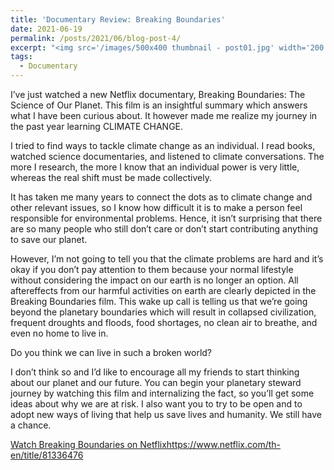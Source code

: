 ```yaml
---
title: 'Documentary Review: Breaking Boundaries'
date: 2021-06-19
permalink: /posts/2021/06/blog-post-4/
excerpt: "<img src='/images/500x400 thumbnail - post01.jpg' width='200' height='160' align='right' hspace='20'>I stopped drinking coffee and have been drinking matcha for a week. Personally, I didn’t really like matcha because (1) matcha drinks i could buy from stores or pop up bars were always too sweet and (2) I didn’t think matcha contained enough caffeine for my day. However, after drinking coffee as a morning beverage for one and a half years, I realized that coffee could keep me awake for 3-5 hours; I felt tired and drowsy later on; I needed another cup of coffee eventually. Additionally, ..."
tags:
  - Documentary
---
```


I’ve just watched a new Netflix documentary, Breaking Boundaries: The Science of Our Planet. This film is an insightful summary which answers what I have been curious about. It however made me realize my journey in the past year learning CLIMATE CHANGE.

I tried to find ways to tackle climate change as an individual. I read books, watched science documentaries, and listened to climate conversations. The more I research, the more I know that an individual power is very little, whereas the real shift must be made collectively.

It has taken me many years to connect the dots as to climate change and other relevant issues, so I know how difficult it is to make a person feel responsible for environmental problems. Hence, it isn’t surprising that there are so many people who still don’t care or don’t start contributing anything to save our planet.

However, I’m not going to tell you that the climate problems are hard and it’s okay if you don’t pay attention to them because your normal lifestyle without considering the impact on our earth is no longer an option. All aftereffects from our harmful activities on earth are clearly depicted in the Breaking Boundaries film. This wake up call is telling us that we’re going beyond the planetary boundaries which will result in collapsed civilization, frequent droughts and floods, food shortages, no clean air to breathe, and even no home to live in.

Do you think we can live in such a broken world?

I don’t think so and I’d like to encourage all my friends to start thinking about our planet and our future. You can begin your planetary steward journey by watching this film and internalizing the fact, so you’ll get some ideas about why we are at risk. I also want you to try to be open and to adopt new ways of living that help us save lives and humanity. We still have a chance.

[Watch Breaking Boundaries on Netflix](https://www.netflix.com/th-en/title/81336476)https://www.netflix.com/th-en/title/81336476
